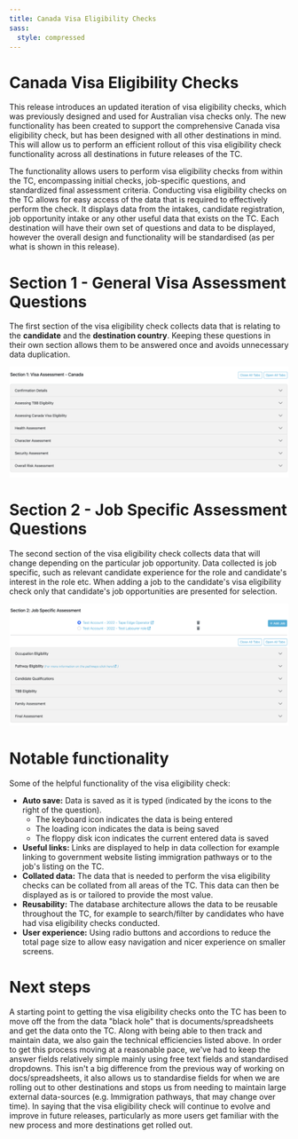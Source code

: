 ```yaml
---
title: Canada Visa Eligibility Checks
sass:
  style: compressed
---
```


# Canada Visa Eligibility Checks


This release introduces an updated iteration of visa eligibility checks, which was previously designed and used for 
Australian visa checks only. The new functionality has been created to support the comprehensive Canada visa 
eligibility check, but has been designed with all other destinations in mind. This will allow us to perform an 
efficient rollout of this visa eligibility check functionality across all destinations in future releases of the TC.

The functionality allows users to perform visa eligibility checks from within the TC, encompassing initial checks, 
job-specific questions, and standardized final assessment criteria. Conducting visa eligibility checks on the TC allows 
for easy access of the data that is required to effectively perform the check. It displays data from the intakes,
candidate registration, job opportunity intake or any other useful data that exists on the TC. Each destination will 
have their own set of questions and data to be displayed, however the overall design and functionality will be 
standardised (as per what is shown in this release).


# Section 1 - General Visa Assessment Questions

The first section of the visa eligibility check collects data that is relating to the **candidate** and the 
**destination country**. Keeping these questions in their own section allows them to be answered once and avoids 
unnecessary data duplication.

<div class="card-image-container">
  <img src="./../assets/images/v210/CanadaVisaCheckSectionOne.png" alt="Enhanced Other Languages Search" class="card-image">
</div>

# Section 2 - Job Specific Assessment Questions

The second section of the visa eligibility check collects data that will change depending on the particular job 
opportunity. Data collected is job specific, such as relevant candidate experience for the role and 
candidate's interest in the role etc. When adding a job to the candidate's visa eligibility check only that candidate's 
job opportunities are presented for selection.

<div class="card-image-container">
  <img src="./../assets/images/v210/CanadaVisaCheckSectionTwo.png" alt="Enhanced Other Languages Search" class="card-image">
</div>

# Notable functionality

Some of the helpful functionality of the visa eligibility check:
- **Auto save:** Data is saved as it is typed (indicated by the icons to the right of the question). 
  - The keyboard icon indicates the data is being entered
  - The loading icon indicates the data is being saved
  - The floppy disk icon indicates the current entered data is saved
- **Useful links:** Links are displayed to help in data collection for example linking to government website listing immigration pathways or to the job's listing on the TC.
- **Collated data:** The data that is needed to perform the visa eligibility checks can be collated from all areas of the TC. This data can then be displayed as is or tailored to provide the most value. 
- **Reusability:** The database architecture allows the data to be reusable throughout the TC, for example to search/filter by candidates who have had visa eligibility checks conducted.
- **User experience:** Using radio buttons and accordions to reduce the total page size to allow easy navigation and nicer experience on smaller screens.

# Next steps
A starting point to getting the visa eligibility checks onto the TC has been to move off the from the data "black hole" 
that is documents/spreadsheets and get the data onto the TC. Along with being able to then track and maintain data, 
we also gain the technical efficiencies listed above. In order to get this process moving at a reasonable pace, 
we've had to keep the answer fields relatively simple mainly using free text fields and standardised dropdowns. 
This isn't a big difference from the previous way of working on docs/spreadsheets, it also allows us to standardise 
fields for when we are rolling out to other destinations and stops us from needing to maintain large external 
data-sources (e.g. Immigration pathways, that may change over time). In saying that the visa eligibility check will 
continue to evolve and improve in future releases, particularly as more users get familiar with the new process and more 
destinations get rolled out.

